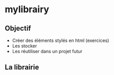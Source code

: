 # mylibrairy

## Objectif
 - Créer des éléments stylés en html (exercices)
 - Les stocker
 - Les réutiliser dans un projet futur


## La librairie

